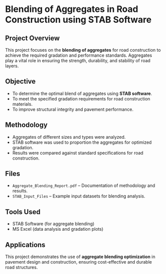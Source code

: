 # Blending of Aggregates in Road Construction using STAB Software

## Project Overview
This project focuses on the **blending of aggregates** for road construction to achieve 
the required gradation and performance standards. Aggregates play a vital role in 
ensuring the strength, durability, and stability of road layers. 

## Objective
- To determine the optimal blend of aggregates using **STAB software**.
- To meet the specified gradation requirements for road construction materials.
- To improve structural integrity and pavement performance.

## Methodology
- Aggregates of different sizes and types were analyzed.
- STAB software was used to proportion the aggregates for optimized gradation.
- Results were compared against standard specifications for road construction.

## Files
- `Aggregate_Blending_Report.pdf` – Documentation of methodology and results.
- `STAB_Input_Files` – Example input datasets for blending analysis.

## Tools Used
- STAB Software (for aggregate blending)
- MS Excel (data analysis and gradation plots)

## Applications
This project demonstrates the use of **aggregate blending optimization** in pavement 
design and construction, ensuring cost-effective and durable road structures.
